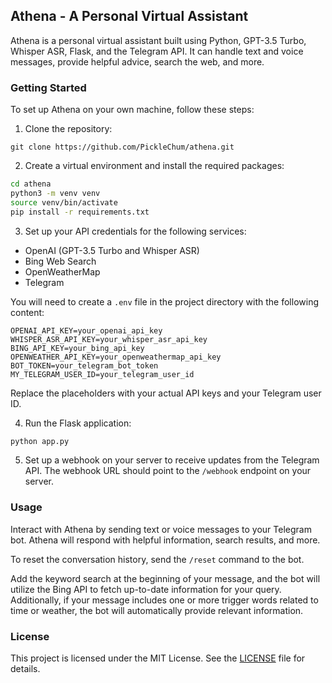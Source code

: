 ## Athena - A Personal Virtual Assistant

Athena is a personal virtual assistant built using Python, GPT-3.5 Turbo, Whisper ASR, Flask, and the Telegram API. It can handle text and voice messages, provide helpful advice, search the web, and more.

### Getting Started

To set up Athena on your own machine, follow these steps:

1. Clone the repository:

```
git clone https://github.com/PickleChum/athena.git
```

2. Create a virtual environment and install the required packages:

```bash
cd athena
python3 -m venv venv
source venv/bin/activate
pip install -r requirements.txt
```

3. Set up your API credentials for the following services:

- OpenAI (GPT-3.5 Turbo and Whisper ASR)
- Bing Web Search
- OpenWeatherMap
- Telegram

You will need to create a `.env` file in the project directory with the following content:

```
OPENAI_API_KEY=your_openai_api_key
WHISPER_ASR_API_KEY=your_whisper_asr_api_key
BING_API_KEY=your_bing_api_key
OPENWEATHER_API_KEY=your_openweathermap_api_key
BOT_TOKEN=your_telegram_bot_token
MY_TELEGRAM_USER_ID=your_telegram_user_id
```

Replace the placeholders with your actual API keys and your Telegram user ID.

4. Run the Flask application:

```bash
python app.py
```

5. Set up a webhook on your server to receive updates from the Telegram API. The webhook URL should point to the `/webhook` endpoint on your server.

### Usage

Interact with Athena by sending text or voice messages to your Telegram bot. Athena will respond with helpful information, search results, and more.

To reset the conversation history, send the `/reset` command to the bot.

Add the keyword search at the beginning of your message, and the bot will utilize the Bing API to fetch up-to-date information for your query. Additionally, if your message includes one or more trigger words related to time or weather, the bot will automatically provide relevant information.

### License

This project is licensed under the MIT License. See the [LICENSE](LICENSE) file for details.
